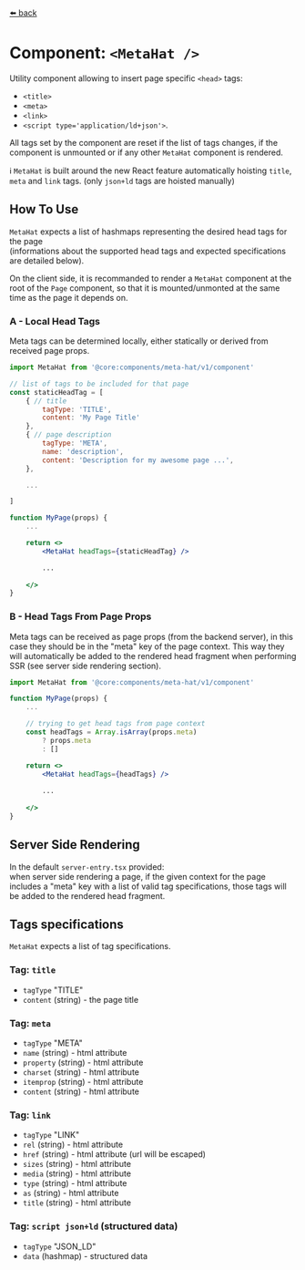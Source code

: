 [⬅️ back](/Readme.md)
# Component: `<MetaHat />`

Utility component allowing to insert page specific `<head>` tags: 
- `<title>`
- `<meta>`
- `<link>`
- `<script type='application/ld+json'>`.

All tags set by the component are reset if the list of tags changes, if the component is unmounted or if any other `MetaHat` component is rendered.

ℹ️ `MetaHat` is built around the new React feature automatically hoisting `title`, `meta` and `link` tags. (only `json+ld` tags are hoisted manually)


## How To Use

`MetaHat` expects a list of hashmaps representing the desired head tags for the page\
(informations about the supported head tags and expected specifications are detailed below).

On the client side, it is recommanded to render a `MetaHat` component at the root of the `Page` component, so that it is mounted/unmonted at the same time as the page it depends on.

### A - Local Head Tags

Meta tags can be determined locally, either statically or derived from received page props.

```jsx
import MetaHat from '@core:components/meta-hat/v1/component'

// list of tags to be included for that page
const staticHeadTag = [
    { // title
        tagType: 'TITLE',
        content: 'My Page Title'
    },
    { // page description
        tagType: 'META',
        name: 'description',
        content: 'Description for my awesome page ...',
    },

    ...

]

function MyPage(props) {
    ...

    return <>
        <MetaHat headTags={staticHeadTag} />

        ...
    
    </>
}
```

### B - Head Tags From Page Props

Meta tags can be received as page props (from the backend server), in this case they should be in the "meta" key of the page context. 
This way they will automatically be added to the rendered head fragment when performing SSR (see server side rendering section).

```jsx
import MetaHat from '@core:components/meta-hat/v1/component'

function MyPage(props) {
    ...

    // trying to get head tags from page context
    const headTags = Array.isArray(props.meta) 
        ? props.meta
        : []

    return <>
        <MetaHat headTags={headTags} />
        
        ...
    
    </>
}
```

## Server Side Rendering

In the default `server-entry.tsx` provided:\
when server side rendering a page, if the given context for the page includes a "meta" key with a list of valid tag specifications, those tags will be added to the rendered head fragment. 

## Tags specifications

`MetaHat` expects a list of tag specifications.

### Tag: `title`

- `tagType` "TITLE"
- `content` (string) - the page title

### Tag: `meta`

- `tagType` "META"
- `name` (string) - html attribute
- `property` (string) - html attribute
- `charset` (string) - html attribute
- `itemprop` (string) - html attribute
- `content` (string) - html attribute

### Tag: `link`

- `tagType` "LINK"
- `rel` (string) - html attribute
- `href` (string) - html attribute (url will be escaped)
- `sizes` (string) - html attribute
- `media` (string) - html attribute
- `type` (string) - html attribute
- `as` (string) - html attribute
- `title` (string) - html attribute

### Tag: `script json+ld` (structured data)

- `tagType` "JSON_LD"
- `data` (hashmap) - structured data

